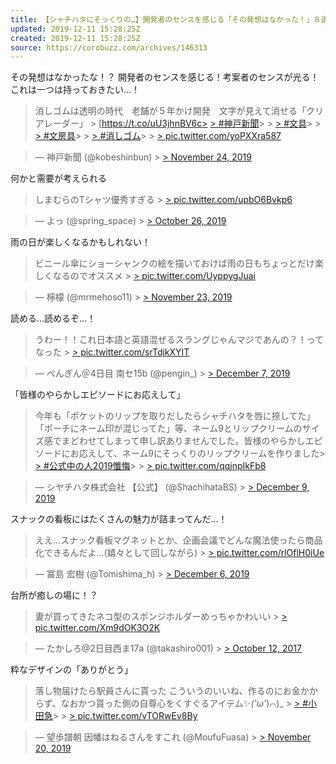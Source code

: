 ```yaml
---
title: 【シャチハタにそっくりの…】開発者のセンスを感じる「その発想はなかった！」８選
updated: 2019-12-11 15:28:25Z
created: 2019-12-11 15:28:25Z
source: https://corobuzz.com/archives/146313
---
```


その発想はなかったな！？
開発者のセンスを感じる！考案者のセンスが光る！
これは一つは持っておきたい…！

> 消しゴムは透明の時代　老舗が５年かけ開発　文字が見えて消せる「クリアレーダー」 > [https://t.co/uU3jhnBV6c> [> #神戸新聞](https://twitter.com/hashtag/%E7%A5%9E%E6%88%B8%E6%96%B0%E8%81%9E?src=hash&ref_src=twsrc%5Etfw)>   > [> #文具](https://twitter.com/hashtag/%E6%96%87%E5%85%B7?src=hash&ref_src=twsrc%5Etfw)>   > [> #文房具](https://twitter.com/hashtag/%E6%96%87%E6%88%BF%E5%85%B7?src=hash&ref_src=twsrc%5Etfw)>   > [> #消しゴム](https://twitter.com/hashtag/%E6%B6%88%E3%81%97%E3%82%B4%E3%83%A0?src=hash&ref_src=twsrc%5Etfw)>   > [> pic.twitter.com/yoPXXra587](https://t.co/yoPXXra587)

> — 神戸新聞 (@kobeshinbun) > [> November 24, 2019](https://twitter.com/kobeshinbun/status/1198489520594833408?ref_src=twsrc%5Etfw)

何かと需要が考えられる
> しまむらのTシャツ優秀すぎる > [> pic.twitter.com/upbO6Bvkp6](https://t.co/upbO6Bvkp6)

> — よっ (@spring_space) > [> October 26, 2019](https://twitter.com/spring_space/status/1187961137674895360?ref_src=twsrc%5Etfw)

雨の日が楽しくなるかもしれない！

> ビニール傘にショーシャンクの絵を描いておけば雨の日もちょっとだけ楽しくなるのでオススメ > [> pic.twitter.com/UyppygJuai](https://t.co/UyppygJuai)

> — 檸檬 (@mrmehoso11) > [> November 23, 2019](https://twitter.com/mrmehoso11/status/1198355237561499649?ref_src=twsrc%5Etfw)

読める…読めるぞ…！

> うわー！！これ日本語と英語混ぜるスラングじゃんマジであんの？！ってなった > [> pic.twitter.com/srTdjkXYIT](https://t.co/srTdjkXYIT)

> — ぺんぎん＠4日目 南セ15b (@pengin_) > [> December 7, 2019](https://twitter.com/pengin_/status/1203451254715953152?ref_src=twsrc%5Etfw)

「皆様のやらかしエピソードにお応えして」

> 今年も「ポケットのリップを取りだしたらシャチハタを唇に捺してた」「ポーチにネーム印が混じってた」等、ネーム9とリップクリームのサイズ感でまどわせてしまって申し訳ありませんでした。皆様のやらかしエピソードにお応えして、ネーム9にそっくりのリップクリームを作りました> [> #公式中の人2019懺悔](https://twitter.com/hashtag/%E5%85%AC%E5%BC%8F%E4%B8%AD%E3%81%AE%E4%BA%BA2019%E6%87%BA%E6%82%94?src=hash&ref_src=twsrc%5Etfw)>   > [> pic.twitter.com/qqjnpIkFb8](https://t.co/qqjnpIkFb8)

> — シヤチハタ株式会社 【公式】 (@ShachihataBS) > [> December 9, 2019](https://twitter.com/ShachihataBS/status/1203942001915260929?ref_src=twsrc%5Etfw)

スナックの看板にはたくさんの魅力が詰まってんだ…！

> ええ…スナック看板マグネットとか、企画会議でどんな魔法使ったら商品化できるんだよ…(嬉々として回しながら) > [> pic.twitter.com/rlOflH0iUe](https://t.co/rlOflH0iUe)

> — 冨島 宏樹 (@Tomishima_h) > [> December 6, 2019](https://twitter.com/Tomishima_h/status/1202874303168929792?ref_src=twsrc%5Etfw)

台所が癒しの場に！？

> 妻が買ってきたネコ型のスポンジホルダーめっちゃかわいい > [> pic.twitter.com/Xm9dOK3O2K](https://t.co/Xm9dOK3O2K)

> — たかしろ@2日目西ま17a (@takashiro001) > [> October 12, 2017](https://twitter.com/takashiro001/status/918461038714003456?ref_src=twsrc%5Etfw)

粋なデザインの「ありがとう」

> 落し物届けたら駅員さんに貰った こういうのいいね、作るのにお金かからず、なおかつ貰った側の自尊心をくすぐるアイテム✨_('ω'_)⌒)_ > [> #小田急](https://twitter.com/hashtag/%E5%B0%8F%E7%94%B0%E6%80%A5?src=hash&ref_src=twsrc%5Etfw)>   > [> pic.twitter.com/vTORwEv8By](https://t.co/vTORwEv8By)

> — 望歩譜朝 因幡はねるさんをすこれ (@MoufuFuasa) > [> November 20, 2019](https://twitter.com/MoufuFuasa/status/1197001257367396353?ref_src=twsrc%5Etfw)